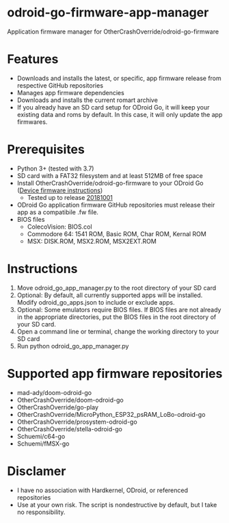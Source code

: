 # odroid-go-firmware-app-manager
Application firmware manager for OtherCrashOverride/odroid-go-firmware

# Features
* Downloads and installs the latest, or specific, app firmware release from respective GitHub repositories
* Manages app firmware dependencies
* Downloads and installs the current romart archive
* If you already have an SD card setup for ODroid Go, it will keep your existing data and roms by default. In this case, it will only update the app firmwares.

# Prerequisites
* Python 3+ (tested with 3.7)
* SD card with a FAT32 filesystem and at least 512MB of free space
* Install OtherCrashOverride/odroid-go-firmware to your ODroid Go ([Device firmware instructions](https://wiki.odroid.com/odroid_go/firmware_update))
  * Tested up to release [20181001](https://github.com/OtherCrashOverride/odroid-go-firmware/releases/tag/20181001)
* ODroid Go application firmware GitHub repositories must release their app as a compatibile .fw file.
* BIOS files
  * ColecoVision: BIOS.col
  * Commodore 64: 1541 ROM, Basic ROM, Char ROM, Kernal ROM
  * MSX: DISK.ROM, MSX2.ROM, MSX2EXT.ROM

# Instructions
1. Move odroid\_go\_app_manager.py to the root directory of your SD card
2. Optional: By default, all currently supported apps will be installed. Modify odroid\_go_apps.json to include or exclude apps.
3. Optional: Some emulators require BIOS files. If BIOS files are not already in the appropriate directories, put the BIOS files in the root directory of your SD card.
4. Open a command line or terminal, change the working directory to your SD card
5. Run python odroid_go_app_manager.py

# Supported app firmware repositories
* mad-ady/doom-odroid-go
* OtherCrashOverride/doom-odroid-go
* OtherCrashOverride/go-play
* OtherCrashOverride/MicroPython_ESP32_psRAM_LoBo-odroid-go
* OtherCrashOverride/prosystem-odroid-go
* OtherCrashOverride/stella-odroid-go
* Schuemi/c64-go
* Schuemi/fMSX-go

# Disclamer
* I have no association with Hardkernel, ODroid, or referenced repositories
* Use at your own risk. The script is nondestructive by default, but I take no responsibility.
